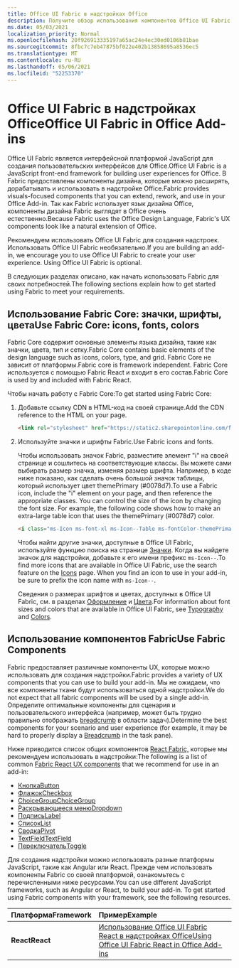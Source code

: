 ```yaml
---
title: Office UI Fabric в надстройках Office
description: Получите обзор использования компонентов Office UI Fabric в Office надстройки.
ms.date: 05/03/2021
localization_priority: Normal
ms.openlocfilehash: 20f926913335197a65ac24e4ec30ed0106b81bae
ms.sourcegitcommit: 8fbc7c7eb47875bf022e402b13858695a8536ec5
ms.translationtype: MT
ms.contentlocale: ru-RU
ms.lasthandoff: 05/06/2021
ms.locfileid: "52253370"
---
```

# <a name="office-ui-fabric-in-office-add-ins"></a><span data-ttu-id="60f68-103">Office UI Fabric в надстройках Office</span><span class="sxs-lookup"><span data-stu-id="60f68-103">Office UI Fabric in Office Add-ins</span></span>

<span data-ttu-id="60f68-104">Office UI Fabric является интерфейсной платформой JavaScript для создания пользовательских интерфейсов для Office.</span><span class="sxs-lookup"><span data-stu-id="60f68-104">Office UI Fabric is a JavaScript front-end framework for building user experiences for Office.</span></span> <span data-ttu-id="60f68-105">В Fabric предоставлены компоненты дизайна, которые можно расширять, дорабатывать и использовать в надстройке Office.</span><span class="sxs-lookup"><span data-stu-id="60f68-105">Fabric provides visuals-focused components that you can extend, rework, and use in your Office Add-in.</span></span> <span data-ttu-id="60f68-106">Так как Fabric использует язык дизайна Office, компоненты дизайна Fabric выглядят в Office очень естественно.</span><span class="sxs-lookup"><span data-stu-id="60f68-106">Because Fabric uses the Office Design Language, Fabric's UX components look like a natural extension of Office.</span></span>

<span data-ttu-id="60f68-p102">Рекомендуем использовать Office UI Fabric для создания надстроек. Использовать Office UI Fabric необязательно.</span><span class="sxs-lookup"><span data-stu-id="60f68-p102">If you are building an add-in, we encourage you to use Office UI Fabric to create your user experience. Using Office UI Fabric is optional.</span></span>

<span data-ttu-id="60f68-109">В следующих разделах описано, как начать использовать Fabric для своих потребностей.</span><span class="sxs-lookup"><span data-stu-id="60f68-109">The following sections explain how to get started using Fabric to meet your requirements.</span></span>

## <a name="use-fabric-core-icons-fonts-colors"></a><span data-ttu-id="60f68-110">Использование Fabric Core: значки, шрифты, цвета</span><span class="sxs-lookup"><span data-stu-id="60f68-110">Use Fabric Core: icons, fonts, colors</span></span>

<span data-ttu-id="60f68-111">Fabric Core содержит основные элементы языка дизайна, такие как значки, цвета, тип и сетку.</span><span class="sxs-lookup"><span data-stu-id="60f68-111">Fabric Core contains basic elements of the design language such as icons, colors, type, and grid.</span></span> <span data-ttu-id="60f68-112">Fabric Core не зависит от платформы.</span><span class="sxs-lookup"><span data-stu-id="60f68-112">Fabric core is framework independent.</span></span> <span data-ttu-id="60f68-113">Fabric Core используется с помощью Fabric React и входит в его состав.</span><span class="sxs-lookup"><span data-stu-id="60f68-113">Fabric Core is used by and included with Fabric React.</span></span>

<span data-ttu-id="60f68-114">Чтобы начать работу с Fabric Core:</span><span class="sxs-lookup"><span data-stu-id="60f68-114">To get started using Fabric Core:</span></span>

1. <span data-ttu-id="60f68-115">Добавьте ссылку CDN в HTML-код на своей странице.</span><span class="sxs-lookup"><span data-stu-id="60f68-115">Add the CDN reference to the HTML on your page.</span></span>  

    ```html
    <link rel="stylesheet" href="https://static2.sharepointonline.com/files/fabric/office-ui-fabric-core/9.6.1/css/fabric.min.css">
    ```

2. <span data-ttu-id="60f68-116">Используйте значки и шрифты Fabric.</span><span class="sxs-lookup"><span data-stu-id="60f68-116">Use Fabric icons and fonts.</span></span>

    <span data-ttu-id="60f68-p104">Чтобы использовать значок Fabric, разместите элемент "i" на своей странице и сошлитесь на соответствующие классы. Вы можете сами выбирать размер значка, изменяя размер шрифта. Например, в коде ниже показано, как сделать очень большой значок таблицы, который использует цвет themePrimary (#0078d7).</span><span class="sxs-lookup"><span data-stu-id="60f68-p104">To use a Fabric icon, include the "i" element on your page, and then reference the appropriate classes. You can control the size of the icon by changing the font size. For example, the following code shows how to make an extra-large table icon that uses the themePrimary (#0078d7) color.</span></span>

    ```html
    <i class="ms-Icon ms-font-xl ms-Icon--Table ms-fontColor-themePrimary"></i>
    ```

    <span data-ttu-id="60f68-p105">Чтобы найти другие значки, доступные в Office UI Fabric, используйте функцию поиска на странице [Значки](https://developer.microsoft.com/fabric#/styles/icons). Когда вы найдете значок для надстройки, добавьте к его имени префикс `ms-Icon--`.</span><span class="sxs-lookup"><span data-stu-id="60f68-p105">To find more icons that are available in Office UI Fabric, use the search feature on the [Icons](https://developer.microsoft.com/fabric#/styles/icons) page. When you find an icon to use in your add-in, be sure to prefix the icon name with `ms-Icon--`.</span></span>

    <span data-ttu-id="60f68-122">Сведения о размерах шрифтов и цветах, доступных в Office UI Fabric, см. в разделах [Оформление](https://developer.microsoft.com/fabric#/styles/typography) и [Цвета](https://developer.microsoft.com/fabric#/styles/colors).</span><span class="sxs-lookup"><span data-stu-id="60f68-122">For information about font sizes and colors that are available in Office UI Fabric, see [Typography](https://developer.microsoft.com/fabric#/styles/typography) and [Colors](https://developer.microsoft.com/fabric#/styles/colors).</span></span>

## <a name="use-fabric-components"></a><span data-ttu-id="60f68-123">Использование компонентов Fabric</span><span class="sxs-lookup"><span data-stu-id="60f68-123">Use Fabric Components</span></span>

<span data-ttu-id="60f68-124">Fabric предоставляет различные компоненты UX, которые можно использовать для создания надстройки.</span><span class="sxs-lookup"><span data-stu-id="60f68-124">Fabric provides a variety of UX components that you can use to build your add-in.</span></span> <span data-ttu-id="60f68-125">Мы не ожидаем, что все компоненты ткани будут использоваться одной надстройки.</span><span class="sxs-lookup"><span data-stu-id="60f68-125">We do not expect that all fabric components will be used by a single add-in.</span></span> <span data-ttu-id="60f68-126">Определите оптимальные компоненты для сценария и пользовательского интерфейса (например, может быть трудно правильно отображать [breadcrumb](https://developer.microsoft.com/fabric#/components/breadcrumb) в области задач).</span><span class="sxs-lookup"><span data-stu-id="60f68-126">Determine the best components for your scenario and user experience (for example, it may be hard to properly display a [Breadcrumb](https://developer.microsoft.com/fabric#/components/breadcrumb) in the task pane).</span></span>

<span data-ttu-id="60f68-127">Ниже приводится список общих компонентов [React Fabric,](https://developer.microsoft.com/fluentui#/controls/web) которые мы рекомендуем использовать в надстройки:</span><span class="sxs-lookup"><span data-stu-id="60f68-127">The following is a list of common [Fabric React UX components](https://developer.microsoft.com/fluentui#/controls/web) that we recommend for use in an add-in:</span></span>

- [<span data-ttu-id="60f68-128">Кнопка</span><span class="sxs-lookup"><span data-stu-id="60f68-128">Button</span></span>](https://developer.microsoft.com/fabric#/components/button)
- [<span data-ttu-id="60f68-129">Флажок</span><span class="sxs-lookup"><span data-stu-id="60f68-129">Checkbox</span></span>](https://developer.microsoft.com/fabric#/components/checkbox)
- [<span data-ttu-id="60f68-130">ChoiceGroup</span><span class="sxs-lookup"><span data-stu-id="60f68-130">ChoiceGroup</span></span>](https://developer.microsoft.com/fabric#/components/choicegroup)
- [<span data-ttu-id="60f68-131">Раскрывающееся меню</span><span class="sxs-lookup"><span data-stu-id="60f68-131">Dropdown</span></span>](https://developer.microsoft.com/fabric#/components/dropdown)
- [<span data-ttu-id="60f68-132">Подпись</span><span class="sxs-lookup"><span data-stu-id="60f68-132">Label</span></span>](https://developer.microsoft.com/fabric#/components/label)
- [<span data-ttu-id="60f68-133">Список</span><span class="sxs-lookup"><span data-stu-id="60f68-133">List</span></span>](https://developer.microsoft.com/fabric#/components/list)
- [<span data-ttu-id="60f68-134">Сводка</span><span class="sxs-lookup"><span data-stu-id="60f68-134">Pivot</span></span>](https://developer.microsoft.com/fabric#/components/pivot)
- [<span data-ttu-id="60f68-135">TextField</span><span class="sxs-lookup"><span data-stu-id="60f68-135">TextField</span></span>](https://developer.microsoft.com/fabric#/components/textfield)
- [<span data-ttu-id="60f68-136">Переключатель</span><span class="sxs-lookup"><span data-stu-id="60f68-136">Toggle</span></span>](https://developer.microsoft.com/fabric#/components/toggle)

<span data-ttu-id="60f68-p107">Для создания надстройки можно использовать разные платформы JavaScript, такие как Angular или React. Прежде чем использовать компоненты Fabric со своей платформой, ознакомьтесь с перечисленными ниже ресурсами.</span><span class="sxs-lookup"><span data-stu-id="60f68-p107">You can use different JavaScript frameworks, such as Angular or React, to build your add-in. To get started using Fabric components with your framework, see the following resources.</span></span>

|<span data-ttu-id="60f68-139">**Платформа**</span><span class="sxs-lookup"><span data-stu-id="60f68-139">**Framework**</span></span>|<span data-ttu-id="60f68-140">**Пример**</span><span class="sxs-lookup"><span data-stu-id="60f68-140">**Example**</span></span>|
|:------------|:----------|
|<span data-ttu-id="60f68-141">**React**</span><span class="sxs-lookup"><span data-stu-id="60f68-141">**React**</span></span>|[<span data-ttu-id="60f68-142">Использование Office UI Fabric React в надстройках Office</span><span class="sxs-lookup"><span data-stu-id="60f68-142">Using Office UI Fabric React in Office Add-ins</span></span>](using-office-ui-fabric-react.md )|
